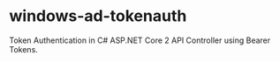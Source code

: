 # windows-ad-tokenauth
Token Authentication in C# ASP.NET Core 2 API Controller using Bearer Tokens.
